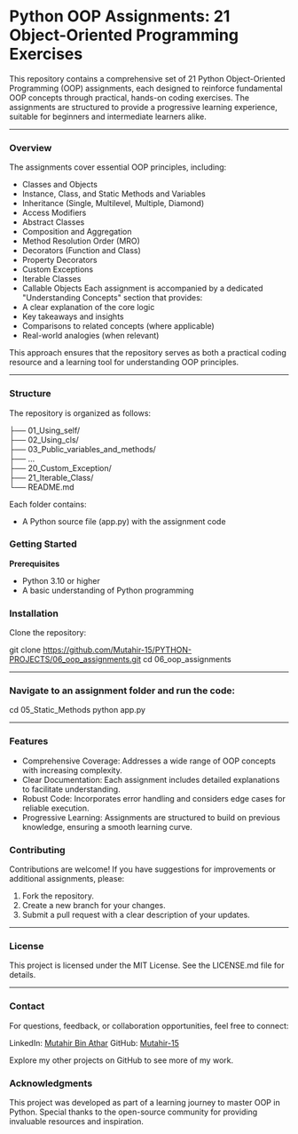 # Python OOP Assignments: 21 Object-Oriented Programming Exercises
This repository contains a comprehensive set of 21 Python Object-Oriented Programming (OOP) assignments, each designed to reinforce fundamental OOP concepts through practical, hands-on coding exercises. The assignments are structured to provide a progressive learning experience, suitable for beginners and intermediate learners alike.

---

### Overview
The assignments cover essential OOP principles, including:
- Classes and Objects
- Instance, Class, and Static Methods and Variables
- Inheritance (Single, Multilevel, Multiple, Diamond)
- Access Modifiers
- Abstract Classes
- Composition and Aggregation
- Method Resolution Order (MRO)
- Decorators (Function and Class)
- Property Decorators
- Custom Exceptions
- Iterable Classes
- Callable Objects
Each assignment is accompanied by a dedicated "Understanding Concepts" section that provides:
- A clear explanation of the core logic
- Key takeaways and insights
- Comparisons to related concepts (where applicable)
- Real-world analogies (when relevant)

This approach ensures that the repository serves as both a practical coding resource and a learning tool for understanding OOP principles.

---

### Structure
The repository is organized as follows:<br>

├── 01_Using_self/<br>
├── 02_Using_cls/<br>
├── 03_Public_variables_and_methods/<br>
├── ...<br>
├── 20_Custom_Exception/<br>
├── 21_Iterable_Class/<br>
└── README.md<br>

Each folder contains:
- A Python source file (app.py) with the assignment code

### Getting Started
**Prerequisites**

- Python 3.10 or higher
- A basic understanding of Python programming

### Installation
Clone the repository:

git clone https://github.com/Mutahir-15/PYTHON-PROJECTS/06_oop_assignments.git
cd 06_oop_assignments

---

### Navigate to an assignment folder and run the code:
cd 05_Static_Methods
python app.py


---


### Features

- Comprehensive Coverage: Addresses a wide range of OOP concepts with increasing complexity.
- Clear Documentation: Each assignment includes detailed explanations to facilitate understanding.
- Robust Code: Incorporates error handling and considers edge cases for reliable execution.
- Progressive Learning: Assignments are structured to build on previous knowledge, ensuring a smooth learning curve.


### Contributing
Contributions are welcome! If you have suggestions for improvements or additional assignments, please:
1. Fork the repository.
2. Create a new branch for your changes.
3. Submit a pull request with a clear description of your updates.

---

### License
This project is licensed under the MIT License. See the LICENSE.md file for details.

---

### Contact
For questions, feedback, or collaboration opportunities, feel free to connect:

LinkedIn: [Mutahir Bin Athar](https://www.linkedin.com/in/mutahir-bin-athar-516b15257/)
GitHub: [Mutahir-15](https://github.com/Mutahir-15)

Explore my other projects on GitHub to see more of my work.

### Acknowledgments
This project was developed as part of a learning journey to master OOP in Python. Special thanks to the open-source community for providing invaluable resources and inspiration.
